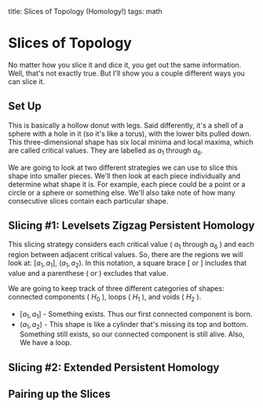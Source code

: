 title: Slices of Topology (Homology!)
tags: math

# Slices of Topology

No matter how you slice it and dice it, you get out the same information. Well, that's not exactly true. But I'll show you a couple different ways you can slice it.

## Set Up

This is basically a hollow donut with legs. Said differently, it's a shell of a sphere with a hole in it (so it's like a torus), with the lower bits pulled down. This three-dimensional shape has six local minima and local maxima, which are called critical values. They are labelled as $a_1$ through $a_6$.

We are going to look at two different strategies we can use to slice this shape into smaller pieces. We'll then look at each piece individually and determine what shape it is. For example, each piece could be a point or a circle or a sphere or something else. We'll also take note of how many consecutive slices contain each particular shape.

## Slicing #1: Levelsets Zigzag Persistent Homology

This slicing strategy considers each critical value ( $a_1$ through $a_6$ ) and each region between adjacent critical values. So, there are the regions we will look at: $[a_1, a_1]$, $(a_1, a_2)$. In this notation, a square brace $[$ or $]$ includes that value and a parenthese $($ or $)$ excludes that value.

We are going to keep track of three different categories of shapes: connected components ( $H_0$ ), loops ( $H_1$ ), and voids ( $H_2$ ). 

- $[a_1, a_1]$ - Something exists. Thus our first connected component is born. 
- $(a_1, a_2)$ - This shape is like a cylinder that's missing its top and bottom. Something still exists, so our connected component is still alive. Also, We have a loop.

## Slicing #2: Extended Persistent Homology

## Pairing up the Slices


